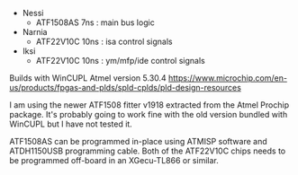 
- Nessi
    - ATF1508AS  7ns : main bus logic
- Narnia
    - ATF22V10C 10ns : isa control signals
- Iksi
    - ATF22V10C 10ns : ym/mfp/ide control signals


Builds with WinCUPL Atmel version 5.30.4
https://www.microchip.com/en-us/products/fpgas-and-plds/spld-cplds/pld-design-resources

I am using the newer ATF1508 fitter v1918 extracted from the Atmel Prochip package.
It's probably going to work fine with the old version bundled with WinCUPL but I have not tested it.

ATF1508AS can be programmed in-place using ATMISP software and ATDH1150USB programming cable.
Both of the ATF22V10C chips needs to be programmed off-board in an XGecu-TL866 or similar.


